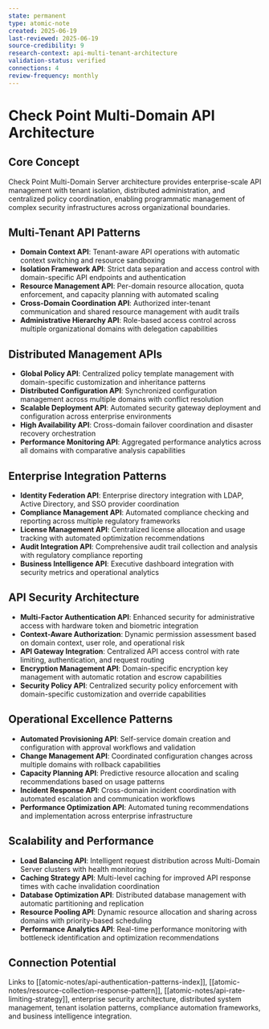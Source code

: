 ```yaml
---
state: permanent
type: atomic-note
created: 2025-06-19
last-reviewed: 2025-06-19
source-credibility: 9
research-context: api-multi-tenant-architecture
validation-status: verified
connections: 4
review-frequency: monthly
---
```


# Check Point Multi-Domain API Architecture

## Core Concept
Check Point Multi-Domain Server architecture provides enterprise-scale API management with tenant isolation, distributed administration, and centralized policy coordination, enabling programmatic management of complex security infrastructures across organizational boundaries.

## Multi-Tenant API Patterns
- **Domain Context API**: Tenant-aware API operations with automatic context switching and resource sandboxing
- **Isolation Framework API**: Strict data separation and access control with domain-specific API endpoints and authentication
- **Resource Management API**: Per-domain resource allocation, quota enforcement, and capacity planning with automated scaling
- **Cross-Domain Coordination API**: Authorized inter-tenant communication and shared resource management with audit trails
- **Administrative Hierarchy API**: Role-based access control across multiple organizational domains with delegation capabilities

## Distributed Management APIs
- **Global Policy API**: Centralized policy template management with domain-specific customization and inheritance patterns
- **Distributed Configuration API**: Synchronized configuration management across multiple domains with conflict resolution
- **Scalable Deployment API**: Automated security gateway deployment and configuration across enterprise environments
- **High Availability API**: Cross-domain failover coordination and disaster recovery orchestration
- **Performance Monitoring API**: Aggregated performance analytics across all domains with comparative analysis capabilities

## Enterprise Integration Patterns
- **Identity Federation API**: Enterprise directory integration with LDAP, Active Directory, and SSO provider coordination
- **Compliance Management API**: Automated compliance checking and reporting across multiple regulatory frameworks
- **License Management API**: Centralized license allocation and usage tracking with automated optimization recommendations
- **Audit Integration API**: Comprehensive audit trail collection and analysis with regulatory compliance reporting
- **Business Intelligence API**: Executive dashboard integration with security metrics and operational analytics

## API Security Architecture
- **Multi-Factor Authentication API**: Enhanced security for administrative access with hardware token and biometric integration
- **Context-Aware Authorization**: Dynamic permission assessment based on domain context, user role, and operational risk
- **API Gateway Integration**: Centralized API access control with rate limiting, authentication, and request routing
- **Encryption Management API**: Domain-specific encryption key management with automatic rotation and escrow capabilities
- **Security Policy API**: Centralized security policy enforcement with domain-specific customization and override capabilities

## Operational Excellence Patterns
- **Automated Provisioning API**: Self-service domain creation and configuration with approval workflows and validation
- **Change Management API**: Coordinated configuration changes across multiple domains with rollback capabilities
- **Capacity Planning API**: Predictive resource allocation and scaling recommendations based on usage patterns
- **Incident Response API**: Cross-domain incident coordination with automated escalation and communication workflows
- **Performance Optimization API**: Automated tuning recommendations and implementation across enterprise infrastructure

## Scalability and Performance
- **Load Balancing API**: Intelligent request distribution across Multi-Domain Server clusters with health monitoring
- **Caching Strategy API**: Multi-level caching for improved API response times with cache invalidation coordination
- **Database Optimization API**: Distributed database management with automatic partitioning and replication
- **Resource Pooling API**: Dynamic resource allocation and sharing across domains with priority-based scheduling
- **Performance Analytics API**: Real-time performance monitoring with bottleneck identification and optimization recommendations

## Connection Potential
Links to [[atomic-notes/api-authentication-patterns-index]], [[atomic-notes/resource-collection-response-pattern]], [[atomic-notes/api-rate-limiting-strategy]], enterprise security architecture, distributed system management, tenant isolation patterns, compliance automation frameworks, and business intelligence integration.